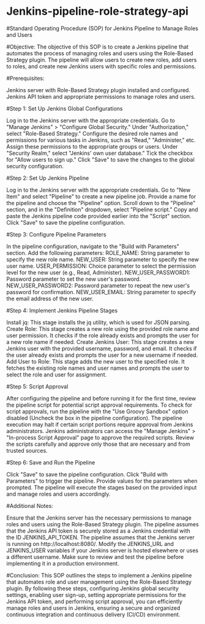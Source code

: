 # Jenkins-pipeline-role-strategy-api

#Standard Operating Procedure (SOP) for Jenkins Pipeline to Manage Roles and Users

#Objective: 
The objective of this SOP is to create a Jenkins pipeline that automates the process of managing roles and users using the Role-Based Strategy plugin. The pipeline will allow users to create new roles, add users to roles, and create new Jenkins users with specific roles and permissions.

#Prerequisites:

Jenkins server with Role-Based Strategy plugin installed and configured.
Jenkins API token and appropriate permissions to manage roles and users.                                                                  

#Step 1: Set Up Jenkins Global Configurations

Log in to the Jenkins server with the appropriate credentials.
Go to "Manage Jenkins" > "Configure Global Security."
Under "Authorization," select "Role-Based Strategy."
Configure the desired role names and permissions for various tasks in Jenkins, such as "Read," "Administer," etc. Assign these permissions to the appropriate groups or users.
Under "Security Realm," select "Jenkins' own user database."
Tick the checkbox for "Allow users to sign up."
Click "Save" to save the changes to the global security configuration.

#Step 2: Set Up Jenkins Pipeline

Log in to the Jenkins server with the appropriate credentials.
Go to "New Item" and select "Pipeline" to create a new pipeline job.
Provide a name for the pipeline and choose the "Pipeline" option.
Scroll down to the "Pipeline" section, and in the "Definition" dropdown, select "Pipeline script."
Copy and paste the Jenkins pipeline code provided earlier into the "Script" section.
Click "Save" to save the pipeline configuration.

#Step 3: Configure Pipeline Parameters

In the pipeline configuration, navigate to the "Build with Parameters" section.
Add the following parameters:
ROLE_NAME: String parameter to specify the new role name.
NEW_USER: String parameter to specify the new user name.
USER_PERMISSION: Choice parameter to select the permission level for the new user (e.g., Read, Administer).
NEW_USER_PASSWORD1: Password parameter to set the new user's password.
NEW_USER_PASSWORD2: Password parameter to repeat the new user's password for confirmation.
NEW_USER_EMAIL: String parameter to specify the email address of the new user.

#Step 4: Implement Jenkins Pipeline Stages

Install jq: This stage installs the jq utility, which is used for JSON parsing.
Create Role: This stage creates a new role using the provided role name and user permission. It checks if the role already exists and prompts the user for a new role name if needed.
Create Jenkins User: This stage creates a new Jenkins user with the provided username, password, and email. It checks if the user already exists and prompts the user for a new username if needed.
Add User to Role: This stage adds the new user to the specified role. It fetches the existing role names and user names and prompts the user to select the role and user for assignment.

#Step 5: Script Approval

After configuring the pipeline and before running it for the first time, review the pipeline script for potential script approval requirements.
To check for script approvals, run the pipeline with the "Use Groovy Sandbox" option disabled (Uncheck the box in the pipeline configuration).
The pipeline execution may halt if certain script portions require approval from Jenkins administrators.
Jenkins administrators can access the "Manage Jenkins" > "In-process Script Approval" page to approve the required scripts.
Review the scripts carefully and approve only those that are necessary and from trusted sources.

#Step 6: Save and Run the Pipeline

Click "Save" to save the pipeline configuration.
Click "Build with Parameters" to trigger the pipeline.
Provide values for the parameters when prompted.
The pipeline will execute the stages based on the provided input and manage roles and users accordingly.

#Additional Notes:

Ensure that the Jenkins server has the necessary permissions to manage roles and users using the Role-Based Strategy plugin.
The pipeline assumes that the Jenkins API token is securely stored as a Jenkins credential with the ID JENKINS_API_TOKEN.
The pipeline assumes that the Jenkins server is running on http://localhost:8080/. Modify the JENKINS_URL and JENKINS_USER variables if your Jenkins server is hosted elsewhere or uses a different username.
Make sure to review and test the pipeline before implementing it in a production environment.

#Conclusion:
This SOP outlines the steps to implement a Jenkins pipeline that automates role and user management using the Role-Based Strategy plugin. By following these steps, configuring Jenkins global security settings, enabling user sign-up, setting appropriate permissions for the Jenkins API token, and performing script approval, you can efficiently manage roles and users in Jenkins, ensuring a secure and organized continuous integration and continuous delivery (CI/CD) environment.
